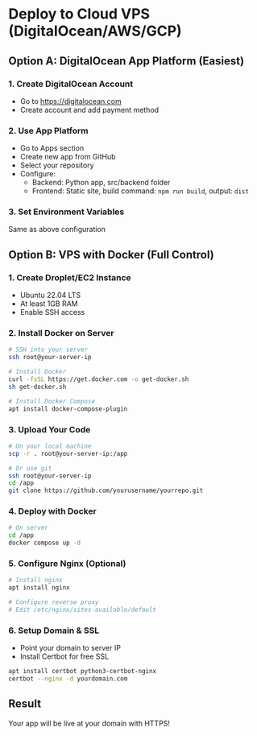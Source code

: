 # Deploy to Cloud VPS (DigitalOcean/AWS/GCP)

## Option A: DigitalOcean App Platform (Easiest)

### 1. Create DigitalOcean Account
- Go to https://digitalocean.com
- Create account and add payment method

### 2. Use App Platform
- Go to Apps section
- Create new app from GitHub
- Select your repository
- Configure:
  - Backend: Python app, src/backend folder
  - Frontend: Static site, build command: `npm run build`, output: `dist`

### 3. Set Environment Variables
Same as above configuration

## Option B: VPS with Docker (Full Control)

### 1. Create Droplet/EC2 Instance
- Ubuntu 22.04 LTS
- At least 1GB RAM
- Enable SSH access

### 2. Install Docker on Server
```bash
# SSH into your server
ssh root@your-server-ip

# Install Docker
curl -fsSL https://get.docker.com -o get-docker.sh
sh get-docker.sh

# Install Docker Compose
apt install docker-compose-plugin
```

### 3. Upload Your Code
```bash
# On your local machine
scp -r . root@your-server-ip:/app

# Or use git
ssh root@your-server-ip
cd /app
git clone https://github.com/yourusername/yourrepo.git
```

### 4. Deploy with Docker
```bash
# On server
cd /app
docker compose up -d
```

### 5. Configure Nginx (Optional)
```bash
# Install nginx
apt install nginx

# Configure reverse proxy
# Edit /etc/nginx/sites-available/default
```

### 6. Setup Domain & SSL
- Point your domain to server IP
- Install Certbot for free SSL
```bash
apt install certbot python3-certbot-nginx
certbot --nginx -d yourdomain.com
```

## Result
Your app will be live at your domain with HTTPS!
